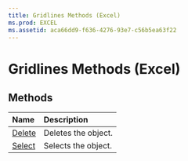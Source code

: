 ```yaml
---
title: Gridlines Methods (Excel)
ms.prod: EXCEL
ms.assetid: aca66dd9-f636-4276-93e7-c56b5ea63f22
---
```



# Gridlines Methods (Excel)

## Methods



|**Name**|**Description**|
|:-----|:-----|
|[Delete](gridlines-delete-method-excel.md)|Deletes the object.|
|[Select](gridlines-select-method-excel.md)|Selects the object.|

